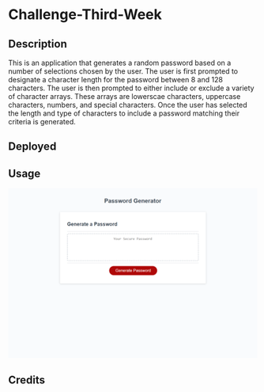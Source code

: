 # Challenge-Third-Week

## Description
This is an application that generates a random password based on a number of selections chosen by the user.
The user is first prompted to designate a character length for the password between 8 and 128 characters.
The user is then prompted to either include or exclude a variety of character arrays.
These arrays are lowerscae characters, uppercase characters, numbers, and special characters.
Once the user has selected the length and type of characters to include a password matching their criteria is generated.

## Deployed

## Usage
![Alt text](127.0.0.1_5500_index.html.png)
## Credits